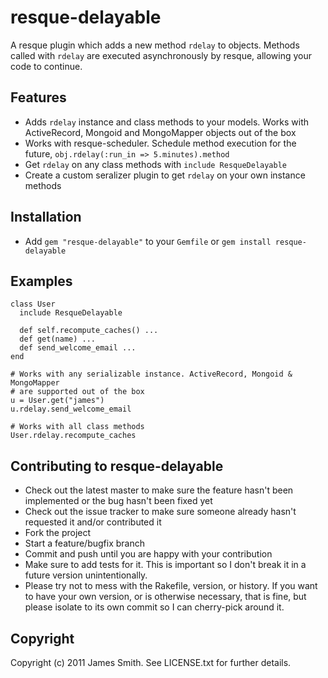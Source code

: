 resque-delayable
================

A resque plugin which adds a new method `rdelay` to objects. Methods called 
with `rdelay` are executed asynchronously by resque, allowing your code to 
continue.

Features
--------
- Adds `rdelay` instance and class methods to your models. Works with 
  ActiveRecord, Mongoid and MongoMapper objects out of the box
- Works with resque-scheduler. Schedule method execution for the future, 
  `obj.rdelay(:run_in => 5.minutes).method`
- Get `rdelay` on any class methods with `include ResqueDelayable`
- Create a custom seralizer plugin to get `rdelay` on your own instance methods

Installation
------------
- Add `gem "resque-delayable"` to your `Gemfile` or `gem install resque-delayable`

Examples
--------

    class User
      include ResqueDelayable
      
      def self.recompute_caches() ...
      def get(name) ...
      def send_welcome_email ...
    end

    # Works with any serializable instance. ActiveRecord, Mongoid & MongoMapper
    # are supported out of the box
    u = User.get("james")
    u.rdelay.send_welcome_email

    # Works with all class methods
    User.rdelay.recompute_caches


Contributing to resque-delayable
--------------------------------
 
* Check out the latest master to make sure the feature hasn't been implemented or the bug hasn't been fixed yet
* Check out the issue tracker to make sure someone already hasn't requested it and/or contributed it
* Fork the project
* Start a feature/bugfix branch
* Commit and push until you are happy with your contribution
* Make sure to add tests for it. This is important so I don't break it in a future version unintentionally.
* Please try not to mess with the Rakefile, version, or history. If you want to have your own version, or is otherwise necessary, that is fine, but please isolate to its own commit so I can cherry-pick around it.

Copyright
---------

Copyright (c) 2011 James Smith. See LICENSE.txt for
further details.

